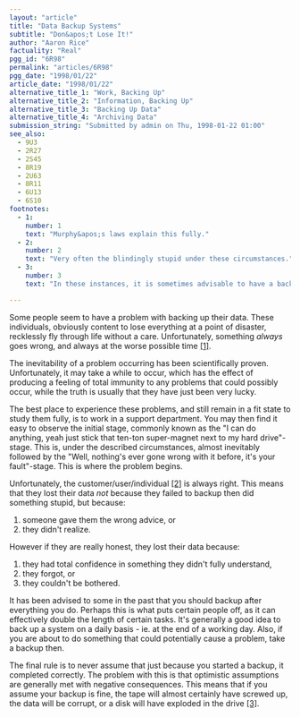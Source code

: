 ```yaml
---
layout: "article"
title: "Data Backup Systems"
subtitle: "Don&apos;t Lose It!"
author: "Aaron Rice"
factuality: "Real"
pgg_id: "6R98"
permalink: "articles/6R98"
pgg_date: "1998/01/22"
article_date: "1998/01/22"
alternative_title_1: "Work, Backing Up"
alternative_title_2: "Information, Backing Up"
alternative_title_3: "Backing Up Data"
alternative_title_4: "Archiving Data"
submission_string: "Submitted by admin on Thu, 1998-01-22 01:00"
see_also:
  - 9U3
  - 2R27
  - 2S45
  - 8R19
  - 2U63
  - 8R11
  - 6U13
  - 6S10
footnotes: 
  - 1:
    number: 1
    text: "Murphy&apos;s laws explain this fully."
  - 2:
    number: 2
    text: "Very often the blindingly stupid under these circumstances."
  - 3:
    number: 3
    text: "In these instances, it is sometimes advisable to have a backup for the backup system, and sometimes a fire extinguisher."

---
```

<div>
<p>Some people seem to have a problem with backing up their data. These individuals, obviously content to lose everything at a point of disaster, recklessly fly through life without a care. Unfortunately, something <em>always</em> goes wrong, and always at the worse possible time <a href="#footnote-body.1" name="footnote-link.1" class="footnote-link">[1]</a>.</p>
<p>The inevitability of a problem occurring has been scientifically proven. Unfortunately, it may take a while to occur, which has the effect of producing a feeling of total immunity to any problems that could possibly occur, while the truth is usually that they have just been very lucky.</p>
<p>The best place to experience these problems, and still remain in a fit state to study them fully, is to work in a support department. You may then find it easy to observe the initial stage, commonly known as the "I can do anything, yeah just stick that ten-ton super-magnet next to my hard drive"-stage. This is, under the described circumstances, almost inevitably followed by the "Well, nothing's ever gone wrong with it before, it's your fault"-stage. This is where the problem begins.</p>
<p>Unfortunately, the customer/user/individual <a href="#footnote-body.2" name="footnote-link.2" class="footnote-link">[2]</a> is always right. This means that they lost their data <em>not</em> because they failed to backup then did something stupid, but because:</p>
<ol>
<li value="1">someone gave them the wrong advice, or</li>
<li value="2">they didn't realize.</li>
</ol>
<p>However if they are really honest, they lost their data because:</p>
<ol>
<li value="1">they had total confidence in something they didn't fully understand,</li>
<li value="2">they forgot, or</li>
<li value="3">they couldn't be bothered.</li>
</ol>
<p>It has been advised to some in the past that you should backup after everything you do. Perhaps this is what puts certain people off, as it can effectively double the length of certain tasks. It's generally a good idea to back up a system on a daily basis - ie. at the end of a working day. Also, if you are about to do something that could potentially cause a problem, take a backup then.</p>
<p>The final rule is to never assume that just because you started a backup, it completed correctly. The problem with this is that optimistic assumptions are generally met with negative consequences. This means that if you assume your backup is fine, the tape will almost certainly have screwed up, the data will be corrupt, or a disk will have exploded in the drive <a href="#footnote-body.3" name="footnote-link.3" class="footnote-link">[3]</a>.</p>
</div>
